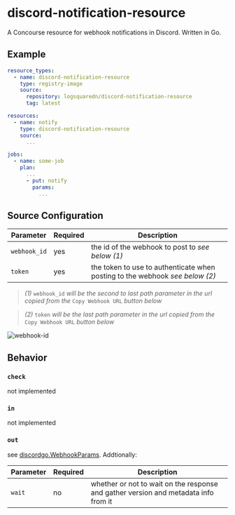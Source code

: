 # discord-notification-resource

A Concourse resource for webhook notifications in Discord.  Written in Go.

## Example

```yaml
resource_types:
  - name: discord-notification-resource
    type: registry-image
    source:
      repository: logsquaredn/discord-notification-resource
      tag: latest

resources:
  - name: notify
    type: discord-notification-resource
    source:
      ...

jobs:
  - name: some-job
    plan:
      ...
      - put: notify
        params:
          ...
```

## Source Configuration

| Parameter    | Required | Description                                                  |
| ------------ | -------- | ------------------------------------------------------------ |
| `webhook_id` | yes      | the id of the webhook to post to _see below (1)_                             |
| `token`      | yes      | the token to use to authenticate when posting to the webhook _see below (2)_ |

> _(1)_ `webhook_id` _will be the second to last path parameter in the url copied from the_ `Copy Webhook URL` _button below_

> _(2)_ `token` _will be the last path parameter in the url copied from the_ `Copy Webhook URL` _button below_

![webhook-id](https://user-images.githubusercontent.com/60495614/100556635-a8d29b80-3271-11eb-8b46-798d5ccc8e4e.png)

## Behavior

### `check`

not implemented

### `in`

not implemented

### `out`

see [discordgo.WebhookParams](https://godoc.org/github.com/bwmarrin/discordgo#WebhookParams). Addtionally:

| Parameter | Required | Description                                                                         |
| --------- | -------- | ----------------------------------------------------------------------------------- |
| `wait`    | no       | whether or not to wait on the response and gather version and metadata info from it |
